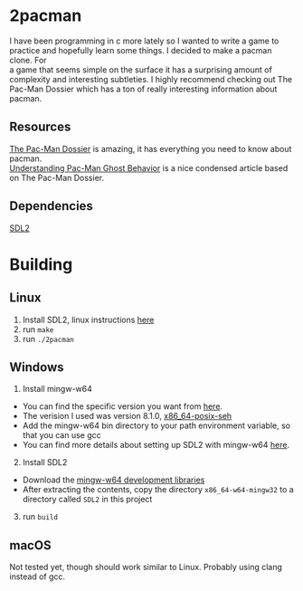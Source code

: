 # 2pacman

I have been programming in c more lately so I wanted to write a game to  
practice and hopefully learn some things. I decided to make a pacman clone. For  
a game that seems simple on the surface it has a surprising amount of  
complexity and interesting subtleties. I highly recommend checking out The  
Pac-Man Dossier which has a ton of really interesting information about pacman.  

## Resources
[The Pac-Man Dossier](https://pacman.holenet.info/) is amazing, it has everything you need to know about pacman.  
[Understanding Pac-Man Ghost Behavior](https://gameinternals.com/understanding-pac-man-ghost-behavior) is a nice condensed article based on The Pac-Man Dossier.  

## Dependencies
[SDL2](https://www.libsdl.org/download-2.0.php)  

# Building
## Linux
1. Install SDL2, linux instructions [here](http://wiki.libsdl.org/Installation#linuxunix)  
2. run `make`
3. run `./2pacman`

## Windows
1. Install mingw-w64 
  - You can find the specific version you want from [here](https://sourceforge.net/projects/mingw-w64/files/).  
  - The verision I used was version 8.1.0, [x86_64-posix-seh](https://sourceforge.net/projects/mingw-w64/files/Toolchains%20targetting%20Win64/Personal%20Builds/mingw-builds/8.1.0/threads-posix/seh/x86_64-8.1.0-release-posix-seh-rt_v6-rev0.7z)  
  - Add the mingw-w64 bin directory to your path environment variable, so that you can use gcc  
  - You can find more details about setting up SDL2 with mingw-w64 [here](https://www.matsson.com/prog/sdl2-mingw-w64-tutorial.php).  
2. Install SDL2
  - Download the [mingw-w64 development libraries](https://www.libsdl.org/release/SDL2-devel-2.0.20-mingw.tar.gz)  
  - After extracting the contents, copy the directory `x86_64-w64-mingw32` to a  
    directory called `SDL2` in this project    
3. run `build`  

## macOS
Not tested yet, though should work similar to Linux. Probably using clang  
instead of gcc.   

